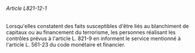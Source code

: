 ###### Article L821-12-1

Lorsqu'elles constatent des faits susceptibles d'être liés au blanchiment de capitaux ou au financement du terrorisme, les personnes réalisant les contrôles prévus à l'article L. 821-9 en informent le service mentionné à l'article L. 561-23 du code monétaire et financier.

